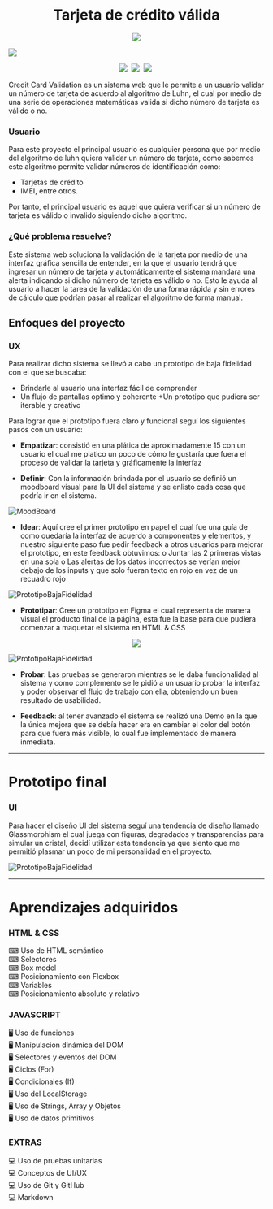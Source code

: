 <h1 align='center'>Tarjeta de crédito válida </h1>

<p align="center">
<img src="https://img.shields.io/badge/Credit_Card_Validation-Paulette_Villegas-pink?style=for-the-badge"/> 
</p>

![](img/Validator.png)

<p align="center">
  <img src="https://img.shields.io/badge/HTML-F16529?style=for-the-badge&logo=html5&logoColor=white"/>&nbsp
  <img src="https://img.shields.io/badge/CSS-2965F1?style=for-the-badge&logo=css3&logoColor=white"/>&nbsp
  <img src="https://img.shields.io/badge/javascript-F7DF1E?style=for-the-badge&logo=javascript&logoColor=23272E"/>&nbsp
</p>

Credit Card Validation es un sistema web que le permite a un usuario validar un número de tarjeta de acuerdo al algoritmo de Luhn, el cual por medio de una serie de operaciones matemáticas valida si dicho número de tarjeta es válido o no.

### Usuario

Para este proyecto el principal usuario es cualquier persona que por medio del algoritmo de luhn quiera validar un número de tarjeta, como sabemos este algoritmo permite validar números de identificación como:

- Tarjetas de crédito
- IMEI, entre otros.

Por tanto, el principal usuario es aquel que quiera verificar si un número de tarjeta es válido o invalido siguiendo dicho algoritmo.

### ¿Qué problema resuelve?

Este sistema web soluciona la validación de la tarjeta por medio de una interfaz gráfica sencilla de entender, en la que el usuario tendrá que ingresar un número de tarjeta y automáticamente el sistema mandara una alerta indicando si dicho número de tarjeta es válido o no. Esto le ayuda al usuario a hacer la tarea de la validación de una forma rápida y sin errores de cálculo que podrían pasar al realizar el algoritmo de forma manual.

## Enfoques del proyecto

### UX

Para realizar dicho sistema se llevó a cabo un prototipo de baja fidelidad con el que se buscaba:

- Brindarle al usuario una interfaz fácil de comprender
- Un flujo de pantallas optimo y coherente +Un prototipo que pudiera ser iterable y creativo

Para lograr que el prototipo fuera claro y funcional seguí los siguientes pasos con un usuario:

- **Empatizar**: consistió en una plática de aproximadamente 15 con un usuario el cual me platico un poco de cómo le gustaría que fuera el proceso de validar la tarjeta y gráficamente la interfaz

- **Definir**: Con la información brindada por el usuario se definió un moodboard visual para la UI del sistema y se enlisto cada cosa que podría ir en el sistema.

![MoodBoard](img/Moodboard.png)

- **Idear**: Aquí cree el primer prototipo en papel el cual fue una guía de como quedaría la interfaz de acuerdo a componentes y elementos, y nuestro siguiente paso fue pedir feedback a otros usuarios para mejorar el prototipo, en este feedback obtuvimos: o Juntar las 2 primeras vistas en una sola o Las alertas de los datos incorrectos se verían mejor debajo de los inputs y que solo fueran texto en rojo en vez de un recuadro rojo

![PrototipoBajaFidelidad](img/Prototipo.png)

- **Prototipar**: Cree un prototipo en Figma el cual representa de manera visual el producto final de la página, esta fue la base para que pudiera comenzar a maquetar el sistema en HTML & CSS

<p align="center">
 <a href="https://www.figma.com/file/Srbd692f3zjTQ5UXl90yZT/CreditCardValidation?node-id=0%3A1" target="_blank">
  <img src="https://img.shields.io/badge/Ir_A_Prototipo_En_Figma-pink?style=for-the-badge">
</a> 
</p>

![PrototipoBajaFidelidad](img/vistaFinal.png)

- **Probar**: Las pruebas se generaron mientras se le daba funcionalidad al sistema y como complemento se le pidió a un usuario probar la interfaz y poder observar el flujo de trabajo con ella, obteniendo un buen resultado de usabilidad.

- **Feedback**: al tener avanzado el sistema se realizó una Demo en la que la única mejora que se debía hacer era en cambiar el color del botón para que fuera más visible, lo cual fue implementado de manera inmediata.

---

# Prototipo final

### UI

Para hacer el diseño UI del sistema seguí una tendencia de diseño llamado Glassmorphism el cual juega con figuras, degradados y transparencias para simular un cristal, decidí utilizar esta tendencia ya que siento que me permitió plasmar un poco de mi personalidad en el proyecto.

![PrototipoBajaFidelidad](img/Validator.png)

---

# Aprendizajes adquiridos

### HTML & CSS

⌨ Uso de HTML semántico \
⌨ Selectores\
⌨ Box model\
⌨ Posicionamiento con Flexbox\
⌨ Variables \
⌨ Posicionamiento absoluto y relativo

### JAVASCRIPT

🖥 Uso de funciones\
🖥 Manipulacion dinámica del DOM \
🖥 Selectores y eventos del DOM\
🖥 Ciclos (For)\
🖥 Condicionales (If)\
🖥 Uso del LocalStorage\
🖥 Uso de Strings, Array y Objetos\
🖥 Uso de datos primitivos

### EXTRAS

💻 Uso de pruebas unitarias\
💻 Conceptos de UI/UX\
💻 Uso de Git y GitHub\
💻 Markdown
